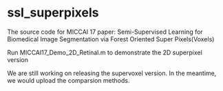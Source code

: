 # ssl_superpixels
The source code for MICCAI 17 paper: Semi-Supervised Learning for Biomedical Image Segmentation via Forest Oriented Super Pixels(Voxels)

Run MICCAI17_Demo_2D_Retinal.m to demonstrate the 2D superpixel version

We are still working on releasing the supervoxel version. In the meantime, we would upload the comparsion methods.
